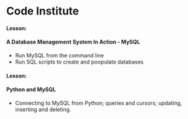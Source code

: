 # Code Institute
#### Lesson: 
#### A Database Management System In Action - MySQL

- Run MySQL from the command line
- Run SQL scripts to create and poopulate databases


#### Lesson: 
#### Python and MySQL

- Connecting to MySQL from Python; queries and cursors; updating, inserting and deleting.
